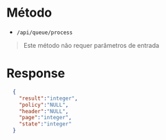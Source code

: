 # Método

- `/api/queue/process`

> Este método não requer parâmetros de entrada

# Response

```json
  {
    "result":"integer",
    "policy":"NULL",
    "header":"NULL",
    "page":"integer",
    "state":"integer"
  }
```


